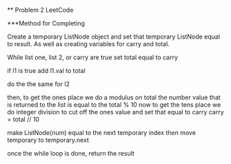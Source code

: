** Problem 2 LeetCode

***Method for Completing

Create a temporary ListNode object and set that temporary ListNode equal to result. 
As well as creating variables for carry and total.

While list one, list 2, or carry are true
set total equal to carry

if l1 is true
add l1.val to total

do the the same for l2

then, to get the ones place we do a modulus on total
the number value that is returned to the list is equal to the total % 10
now to get the tens place we do integer division to cut off the ones value and set that equal to carry
carry = total // 10

make ListNode(num) equal to the next temporary index
then move temporary to temporary.next

once the while loop is done, return the result
